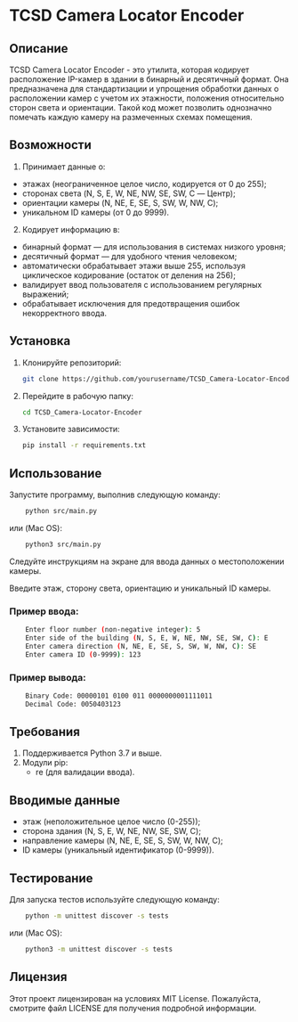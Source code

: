 # TCSD Camera Locator Encoder

## Описание
TCSD Camera Locator Encoder - это утилита, которая кодирует расположение IP-камер в здании в бинарный и десятичный формат. Она предназначена для стандартизации и упрощения обработки данных о расположении камер с учетом их этажности, положения относительно сторон света и ориентации. Такой код может позволить однозначно помечать каждую камеру на размеченных схемах помещения.


## Возможности
1. Принимает данные о:
 - этажах (неограниченное целое число, кодируется от 0 до 255);
 - сторонах света (N, S, E, W, NE, NW, SE, SW, C — Центр);
 - ориентации камеры (N, NE, E, SE, S, SW, W, NW, C);
 - уникальном ID камеры (от 0 до 9999).
 
2. Кодирует информацию в:
 - бинарный формат — для использования в системах низкого уровня;
 - десятичный формат — для удобного чтения человеком;
 - автоматически обрабатывает этажи выше 255, используя циклическое кодирование (остаток от деления на 256);
 - валидирует ввод пользователя с использованием регулярных выражений;
 - обрабатывает исключения для предотвращения ошибок некорректного ввода.


## Установка

1. Клонируйте репозиторий:
   ```bash
   git clone https://github.com/yourusername/TCSD_Camera-Locator-Encoder.git
   ```

2. Перейдите в рабочую папку:
   ```bash
   cd TCSD_Camera-Locator-Encoder
   ```
   
3. Установите зависимости:
   ```bash
   pip install -r requirements.txt 
   ```


## Использование

Запустите программу, выполнив следующую команду:

```bash
    python src/main.py
```
или (Mac OS):

```bash
    python3 src/main.py
```

Следуйте инструкциям на экране для ввода данных о местоположении камеры.

Введите этаж, сторону света, ориентацию и уникальный ID камеры.

### Пример ввода:
```bash
    Enter floor number (non-negative integer): 5
    Enter side of the building (N, S, E, W, NE, NW, SE, SW, C): E
    Enter camera direction (N, NE, E, SE, S, SW, W, NW, C): SE
    Enter camera ID (0-9999): 123
```

### Пример вывода:
```bash
    Binary Code: 00000101 0100 011 0000000001111011
    Decimal Code: 0050403123
```


## Требования

1. Поддерживается Python 3.7 и выше.
2. Модули pip:
   - re (для валидации ввода).


## Вводимые данные

- этаж (неположительное целое число (0-255));
- сторона здания (N, S, E, W, NE, NW, SE, SW, C);
- направление камеры (N, NE, E, SE, S, SW, W, NW, C);
- ID камеры (уникальный идентификатор (0-9999)).


## Тестирование

Для запуска тестов используйте следующую команду:

```bash
    python -m unittest discover -s tests
```
или (Mac OS):

```bash
    python3 -m unittest discover -s tests
```


## Лицензия

Этот проект лицензирован на условиях MIT License. Пожалуйста, смотрите файл LICENSE для получения подробной информации.
